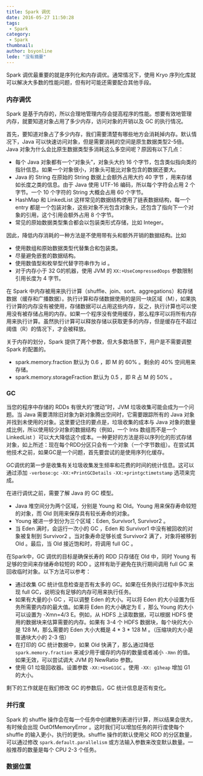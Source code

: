 ```yaml
---
title: Spark 调优
date: 2016-05-27 11:50:28
tags:
 - Spark
category: 
 - Spark
thumbnail: 
author: bsyonline
lede: "没有摘要"
---
```


Spark 调优最重要的就是序列化和内存调优。通常情况下，使用 Kryo 序列化库就可以解决大多数的性能问题，但有时可能还需要配合其他手段。

### **内存调优**
Spark 是基于内存的，所以合理地管理内存会提高程序的性能。想要有效地管理内存，就要知道对象占用了多少内存，访问对象的开销以及 GC 的执行情况。

首先，要知道对象占了多少内存，我们需要清楚有哪些地方会消耗掉内存。默认情况下，Java 可以快速访问对象，但是需要消耗的空间是原生数据类型2-5倍。Java 对象为什么会比原生数据类型多消耗这么多空间呢？原因有以下几点：

* 每个 Java 对象都有一个“对象头”，对象头大约 16 个字节，包含类似指向类的指针信息。如果一个对象很小，对象头可能比对象包含的数据还要大。
* Java 的 String 在原始的 String 数据上会额外占用大约 40 字节 ，用来存储如长度之类的信息。由于 Java 使用 UTF-16 编码，所以每个字符会占用 2 个字节。一个 10 个字符的 String 大概会占用 60 个字节。
* HashMap 和 LinkedList 这样常见的数据结构使用了链表数据结构，每一个 entry 都是一个包装对象，这些对象不光包含对象头，还包含了指向下一个对象的引用，这个引用会额外占用 8 个字节。
* 常见的原始数据类型集合都会以包装类形式存储，比如 Integer。

因此，降低内存消耗的一种方法是不使用带有头和额外开销的数据结构。比如

* 使用数组和原始数据类型代替集合和包装类。
* 尽量避免嵌套的数据结构。
* 使用数值型和枚举型代替字符串作为 id 。
* 对于内存小于 32 G的机器，使用 JVM 的 ```XX:+UseCompressedOops``` 参数限制引用长度为 4 字节。

在 Spark 中内存被用来执行计算（shuffle、join、sort、aggregations）和存储数据（缓存和广播数据）。执行计算和存储数据使用的是同一块区域（M），如果执行计算的内存没有被使用，存储数据可以占用这些内存，反之，执行计算也可以使用没有被存储占用的内存。如果一个程序没有使用缓存，那么程序可以将所有内存用来执行计算。虽然执行计算可以释放存储以获取更多的内存，但是缓存在不超过阈值（R）的情况下，才会被释放。

关于内存的划分，Spark 提供了两个参数，但大多数场景下，用户是不需要调整 Spark 的配置的。

* spark.memory.fraction  默认为 0.6 ，即 M 的 60% 。剩余的 40% 空间用来存储。
* spark.memory.storageFraction 默认为 0.5 ，即 R 占 M 的 50% 。 


### GC 

当您的程序中存储的 RDDs 有很大的“搅动”时，JVM 垃圾收集可能会成为一个问题。当 Java 需要清除旧对象为新对象腾出空间时，它需要跟踪所有的 Java 对象并找到未使用的对象。这里要记住的要点是，垃圾收集的成本与 Java 对象的数量成比例，所以使用较少对象的数据结构（例如，一个 Ints 数组而不是一个 LinkedList ）可以大大降低这个成本。一种更好的方法是将以序列化的形式存储对象，如上所述：现在每个RDD分区只会有一个对象（一个字节数组）。在尝试其他技术之前，如果GC是一个问题，首先要尝试的是使用序列化缓存。

GC调优的第一步是收集有关垃圾收集发生频率和花费的时间的统计信息。这可以通过添加 ```-verbose:gc``` ```-XX:+PrintGCDetails``` ```-XX:+printgctimetstamp``` 选项来完成。

在进行调优之前，需要了解 Java 的 GC 模型。

* Java 堆空间分为两个区域，分别是 Young 和 Old。Young 用来保存寿命较短的对象，而 Old 则用来保存具有较长寿命的对象。
* Young 被进一步划分为三个区域：Eden, Survivor1, Survivor2 。
* 当 Eden 满时，会运行一次小的 GC ，Eden 和 Survivor1 中没有被回收的对象被复制到 Survivor2 。当对象寿命足够长或 Survivor2 满了，对象将被移到 Old 。最后，当 Old 接近饱和时，将调用 full GC 。

在Spark中，GC 调优的目标是确保长寿的 RDD 只存储在 Old 中，同时 Young 有足够的空间来存储寿命较短的 RDD 。这样有助于避免在执行期间调用 full GC 来回收临时对象。以下方法可以参考：
* 通过收集 GC 统计信息检查是否有太多的 GC。如果在任务执行过程中多次出现 full GC，说明没有足够的内存可用来执行任务。
* 如果有大量的小 GC ，可以调整 Eden 的大小。可以将 Eden 的大小设置为任务所需要内存的最大值。如果将 Eden 的大小确定为 E ，那么 Young 的大小可以设置为 -Xmn=4/3 E。例如，从 HDFS 上读取数据，可以根据 HDFS 使用的数据块来估算需要的内存。如果有 3-4 个 HDFS 数据块，每个块的大小是 128 M，那么需要的 Eden 大小大概是 4 \* 3 \* 128  M 。（压缩块的大小是普通块大小的 2-3 倍）
* 在打印的 GC 统计数据中，如果 Old 快满了，那么通过降低 ```spark.memory.fraction``` 来减少用于缓存的内存的数量或者减小 ```-Xmn``` 的值。如果无效，可以尝试调大 JVM 的 NewRatio 参数。
* 使用 G1 垃圾回收器。设置参数 ```-XX:+UseG1GC``` 。使用 ```-XX: g1heap``` 增加 G1 的大小。

剩下的工作就是在我们修改 GC 的参数后，GC 统计信息是否有变化。

### 并行度
Spark 的 shuffle 操作会在每一个任务中创建散列表进行计算，所以结果会很大，有时候会出现 OutOfMemoryError 。这时我们可以增加任务的并行度使每个 shuffle 的输入更小，执行的更快。shuffle 操作的默认使用父 RDD 的分区数量，可以通过修改 ```spark.default.parallelism``` 或方法输入参数来改变默认数量。一般推荐的数量是每个 CPU  2-3 个任务。

### 数据位置





